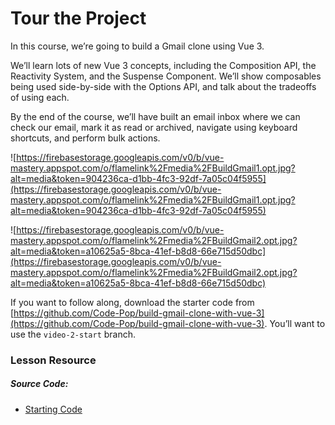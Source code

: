 Tour the Project
================

In this course, we’re going to build a Gmail clone using Vue 3.

We’ll learn lots of new Vue 3 concepts, including the Composition API, the Reactivity System, and the Suspense Component. We’ll show composables being used side-by-side with the Options API, and talk about the tradeoffs of using each.

By the end of the course, we’ll have built an email inbox where we can check our email, mark it as read or archived, navigate using keyboard shortcuts, and perform bulk actions.

![https://firebasestorage.googleapis.com/v0/b/vue-mastery.appspot.com/o/flamelink%2Fmedia%2FBuildGmail1.opt.jpg?alt=media&token=904236ca-d1bb-4fc3-92df-7a05c04f5955](https://firebasestorage.googleapis.com/v0/b/vue-mastery.appspot.com/o/flamelink%2Fmedia%2FBuildGmail1.opt.jpg?alt=media&token=904236ca-d1bb-4fc3-92df-7a05c04f5955)

![https://firebasestorage.googleapis.com/v0/b/vue-mastery.appspot.com/o/flamelink%2Fmedia%2FBuildGmail2.opt.jpg?alt=media&token=a10625a5-8bca-41ef-b8d8-66e715d50dbc](https://firebasestorage.googleapis.com/v0/b/vue-mastery.appspot.com/o/flamelink%2Fmedia%2FBuildGmail2.opt.jpg?alt=media&token=a10625a5-8bca-41ef-b8d8-66e715d50dbc)

If you want to follow along, download the starter code from [https://github.com/Code-Pop/build-gmail-clone-with-vue-3](https://github.com/Code-Pop/build-gmail-clone-with-vue-3). You’ll want to use the `video-2-start` branch.

### Lesson Resource

##### Source Code:

*   [Starting Code](https://github.com/Code-Pop/build-gmail-clone-with-vue-3/tree/video-2-start)
